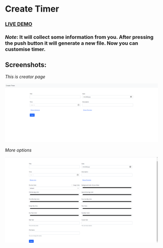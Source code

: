 # Create Timer

### <a href="https://avinashboy.github.io/create-timer/">LIVE DEMO</a>


### *Note*: It will collect some information from you. After pressing the push button it will generate a new file. Now you can customise timer.

## Screenshots:

_This is creator page_

![view page](./Screenshot/info.png)

_More options_

![view page](./Screenshot/options.png)
